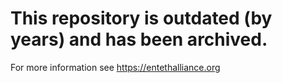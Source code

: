 # This repository is outdated (by years) and has been archived.

For more information see https://entethalliance.org
